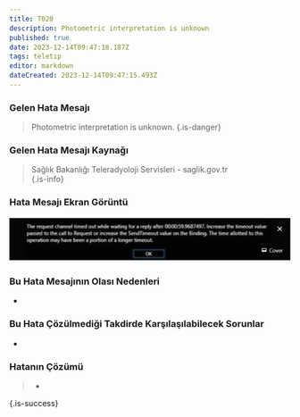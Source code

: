 ```yaml
---
title: T020
description: Photometric interpretation is unknown
published: true
date: 2023-12-14T09:47:18.187Z
tags: teletıp
editor: markdown
dateCreated: 2023-12-14T09:47:15.493Z
---
```


### Gelen Hata Mesajı 
> Photometric interpretation is unknown.
{.is-danger}


### Gelen Hata Mesajı Kaynağı
> Sağlık Bakanlığı Teleradyoloji Servisleri - saglik.gov.tr  
{.is-info}


### Hata Mesajı Ekran Görüntü

![t001.png](/hatagoruntu/t001.png)


### Bu Hata Mesajının Olası Nedenleri 

- 

### Bu Hata Çözülmediği Takdirde Karşılaşılabilecek Sorunlar

- 

### Hatanın Çözümü

>  - 
{.is-success}



